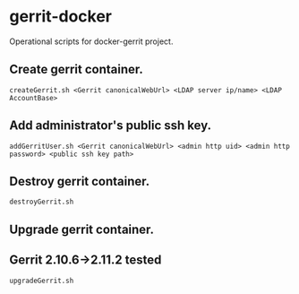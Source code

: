 # gerrit-docker
Operational scripts for docker-gerrit project.
## Create gerrit container.
    createGerrit.sh <Gerrit canonicalWebUrl> <LDAP server ip/name> <LDAP AccountBase>
## Add administrator's public ssh key.
    addGerritUser.sh <Gerrit canonicalWebUrl> <admin http uid> <admin http password> <public ssh key path>
## Destroy gerrit container.
    destroyGerrit.sh
## Upgrade gerrit container.
   ## Gerrit 2.10.6->2.11.2 tested
    upgradeGerrit.sh
